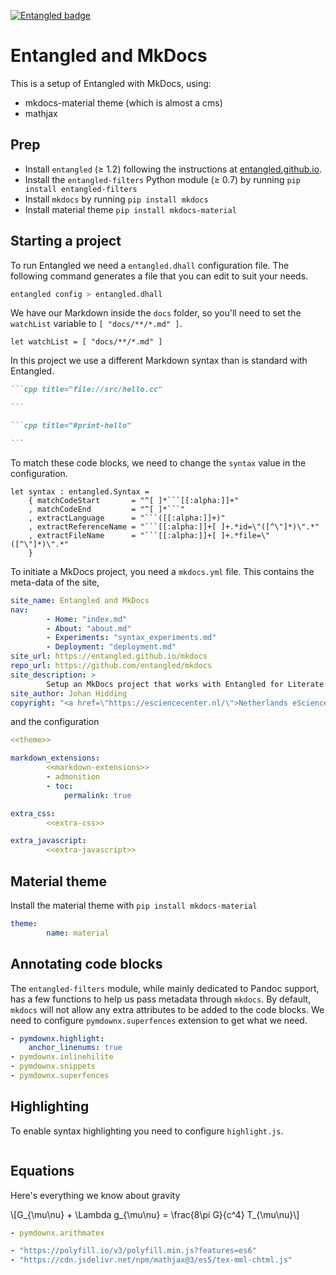 [![Entangled badge](https://img.shields.io/badge/entangled-Use%20the%20source!-%2300aeff)](https://entangled.github.io/)

# Entangled and MkDocs
This is a setup of Entangled with MkDocs, using:

- mkdocs-material theme (which is almost a cms)
- mathjax


## Prep

- Install `entangled` (&ge; 1.2) following the instructions at [entangled.github.io](https://entangled.github.io/#section-entangled).
- Install the `entangled-filters` Python module (&ge; 0.7) by running `pip install entangled-filters`
- Install `mkdocs` by running `pip install mkdocs`
- Install material theme `pip install mkdocs-material`

## Starting a project
To run Entangled we need a `entangled.dhall` configuration file. The following command generates a file that you can edit to suit your needs.

```bash
entangled config > entangled.dhall
```

We have our Markdown inside the `docs` folder, so you'll need to set the `watchList` variable to `[ "docs/**/*.md" ]`.

```dhall
let watchList = [ "docs/**/*.md" ]
```

In this project we use a different Markdown syntax than is standard with Entangled.

~~~markdown
```cpp title="file://src/hello.cc"

```

```cpp title="#print-hello"

```
~~~

To match these code blocks, we need to change the `syntax` value in the configuration.

```dhall
let syntax : entangled.Syntax =
    { matchCodeStart       = "^[ ]*```[[:alpha:]]+"
    , matchCodeEnd         = "^[ ]*```"
    , extractLanguage      = "```([[:alpha:]]+)"
    , extractReferenceName = "```[[:alpha:]]+[ ]+.*id=\"([^\"]*)\".*"
    , extractFileName      = "```[[:alpha:]]+[ ]+.*file=\"([^\"]*)\".*"
    }
```

To initiate a MkDocs project, you need a `mkdocs.yml` file. This contains the meta-data of the site,

```yaml title="file://mkdocs.yml"
site_name: Entangled and MkDocs
nav:
        - Home: "index.md"
        - About: "about.md"
        - Experiments: "syntax_experiments.md"
        - Deployment: "deployment.md"
site_url: https://entangled.github.io/mkdocs
repo_url: https://github.com/entangled/mkdocs
site_description: >
        Setup an MkDocs project that works with Entangled for Literate Programming.
site_author: Johan Hidding
copyright: "<a href=\"https://esciencecenter.nl/\">Netherlands eScience Center</a>"
```

and the configuration

```yaml title="file://mkdocs.yml"
<<theme>>

markdown_extensions:
        <<markdown-extensions>>
        - admonition
        - toc:
            permalink: true

extra_css:
        <<extra-css>>

extra_javascript:
        <<extra-javascript>>
```

## Material theme
Install the material theme with `pip install mkdocs-material`

```yaml title="#theme"
theme:
        name: material
```

## Annotating code blocks
The `entangled-filters` module, while mainly dedicated to Pandoc support, has a few functions to help us pass metadata through `mkdocs`. By default, `mkdocs` will not allow any extra attributes to be added to the code blocks. We need to configure `pymdownx.superfences` extension to get what we need.

```yaml title="#markdown-extensions"
- pymdownx.highlight:
    anchor_linenums: true
- pymdownx.inlinehilite
- pymdownx.snippets
- pymdownx.superfences
```

## Highlighting
To enable syntax highlighting you need to configure `highlight.js`.

```yaml title="#extra-css"

```


## Equations
Here's everything we know about gravity

\\[G_{\mu\nu} + \Lambda g_{\mu\nu} = \frac{8\pi G}{c^4} T_{\mu\nu}\\]

```yaml title="#markdown-extensions"
- pymdownx.arithmatex
```

```yaml title="#extra-javascript"
- "https://polyfill.io/v3/polyfill.min.js?features=es6"
- "https://cdn.jsdelivr.net/npm/mathjax@3/es5/tex-mml-chtml.js"
```
